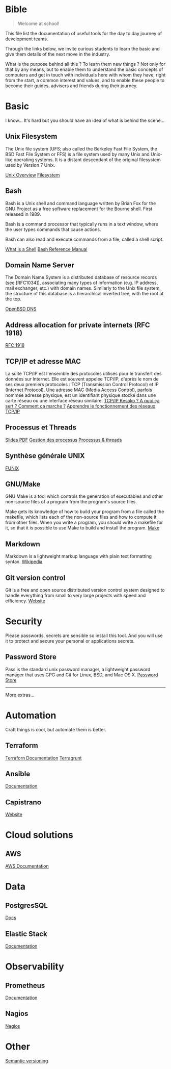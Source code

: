 Bible
======

> Welcome at school!

This file list the documentation of useful tools for the day to day journey of
development teams.

Through the links below, we invite curious students to learn the basic and give
them details of the next move in the industry.

What is the purpose behind all this ? To learn them new things ? Not only
for that by any means, but to enable them to understand the basic concepts of
computers and get in touch with individuals here with whom they have, right from
the start, a common interest and values, and to enable these people to become
their guides, advisers and friends during their journey.

Basic
=====

I know... It's hard but you should have an idea of what is behind the scene...

Unix Filesystem
---------------
The Unix file system (UFS; also called the Berkeley Fast File System, the BSD
Fast File System or FFS) is a file system used by many Unix and Unix-like
operating systems. It is a distant descendant of the original filesystem
used by Version 7 Unix.

[Unix Overview](http://www.cis.rit.edu/class/simg211/unixintro/Overview.html)
[Filesystem](http://www.cis.rit.edu/class/simg211/unixintro/Filesystem.html)

Bash
----

Bash is a Unix shell and command language written by Brian Fox for the GNU Project
as a free software replacement for the Bourne shell. First released in 1989.

Bash is a command processor that typically runs in a text window, where the user
types commands that cause actions.

Bash can also read and execute commands from a file, called a shell script.

[What is a Shell](http://www.cis.rit.edu/class/simg211/unixintro/Shell.html)
[Bash Reference Manual](https://www.gnu.org/software/bash/manual/bash.html)

Domain Name Server
-------------------
The Domain Name System is a distributed database of resource records (see [RFC1034]),
associating many types of information (e.g. IP address, mail exchanger, etc.)
with domain names. Similarly to the Unix file system, the structure of this
database is a hierarchical inverted tree, with the root at the top.

[OpenBSD DNS](http://www.kernel-panic.it/openbsd/dns/dns1.html)

Address allocation for private internets (RFC 1918)
--------------------------------------------------
[RFC 1918](https://tools.ietf.org/html/rfc1918)

TCP/IP et adresse MAC
--------------------------------------------------
La suite TCP/IP est l'ensemble des protocoles utilisés pour le transfert des données sur Internet. Elle est souvent appelée TCP/IP, d'après le nom de ses deux premiers protocoles : TCP (Transmission Control Protocol) et IP (Internet Protocol).
Une adresse MAC (Media Access Control), parfois nommée adresse physique, est un identifiant physique stocké dans une carte réseau ou une interface réseau similaire.
[TCP/IP Kesako ? A quoi ça sert ? Comment ça marche ?](http://sebsauvage.net/comprendre/tcpip/)
[Apprendre le fonctionnement des réseaux TCP/IP](http://sdz.tdct.org/sdz/apprenez-le-fonctionnement-des-reseaux-tcp-ip.html)

Processus et Threads
--------------------------------------------------
[Slides PDF](http://deptinfo.unice.fr/twiki/pub/Minfo06/ApprofondissementSysteme/09_Processusetthreads.pdf)
[Gestion des processus](http://www.funix.org/fr/unix/process.htm)
[Processus & threads](http://linux-attitude.fr/post/processus-et-threads)

Synthèse générale UNIX
--------------
[FUNIX](http://www.funix.org/fr/unix/)

GNU/Make
--------
GNU Make is a tool which controls the generation of executables and other
non-source files of a program from the program's source files.

Make gets its knowledge of how to build your program from a file called the
makefile, which lists each of the non-source files and how to compute it from
other files. When you write a program, you should write a makefile for it, so
that it is possible to use Make to build and install the program.
[Make](https://www.gnu.org/software/make/)

Markdown
--------
Markdown is a lightweight markup language with plain text formatting syntax.
[Wikipedia](https://en.wikipedia.org/wiki/Markdown)

Git version control
-------------------
Git is a free and open source distributed version control system designed to
handle everything from small to very large projects with speed and efficiency.
[Website](https://git-scm.com/)

Security
========

Please passwords, secrets are sensible so install this tool. And you will use it
to protect and secure your personal or applications secrets.

Password Store
--------------
Pass is the standard unix password manager, a lightweight password manager
that uses GPG and Git for Linux, BSD, and Mac OS X.
[Password Store](https://www.passwordstore.org/)

-------

More extras...

Automation
==========
Craft things is cool, but automate them is better.

Terraform
---------
[Terraforn Documentation](https://www.terraform.io/docs/index.html)
[Terragrunt](https://github.com/gruntwork-io/terragrunt)

Ansible
-------
[Documentation](http://docs.ansible.com/)

Capistrano
----------
[Website](http://capistranorb.com/)

Cloud solutions
===============

AWS
---
[AWS Documentation](https://aws.amazon.com/fr/documentation/)

Data
====

PostgresSQL
-----------
[Docs](https://www.postgresql.org/docs/)

Elastic Stack
-------------
[Documentation](https://www.elastic.co/guide/index.html)

Observability
=============

Prometheus
----------
[Documentation](https://prometheus.io/docs/)

Nagios
------
[Nagios](https://www.nagios.org/documentation/)

Other
=============

[Semantic versioning](https://semver.org/)
